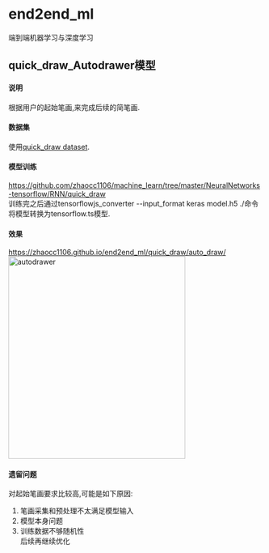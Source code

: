 # end2end_ml
端到端机器学习与深度学习

## quick_draw_Autodrawer模型
#### 说明
根据用户的起始笔画,来完成后续的简笔画.
#### 数据集
使用[quick_draw dataset](https://github.com/googlecreativelab/quickdraw-dataset).<br>
#### 模型训练
https://github.com/zhaocc1106/machine_learn/tree/master/NeuralNetworks-tensorflow/RNN/quick_draw<br>
训练完之后通过tensorflowjs_converter --input_format keras model.h5 ./命令将模型转换为tensorflow.ts模型.
#### 效果
https://zhaocc1106.github.io/end2end_ml/quick_draw/auto_draw/<br>
<img src="https://github.com/zhaocc1106/end2end_ml/blob/master/quick_draw/auto_draw/out/autodrawer.gif"  height="400" width="350" alt="autodrawer">
#### 遗留问题
对起始笔画要求比较高,可能是如下原因:<br>
1. 笔画采集和预处理不太满足模型输入<br>
2. 模型本身问题<br>
3. 训练数据不够随机性<br>
后续再继续优化
